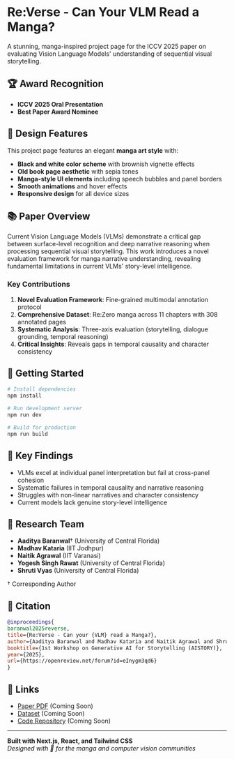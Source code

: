 # Re:Verse - Can Your VLM Read a Manga?

A stunning, manga-inspired project page for the ICCV 2025 paper on evaluating Vision Language Models' understanding of sequential visual storytelling.

## 🏆 Award Recognition

- **ICCV 2025 Oral Presentation**
- **Best Paper Award Nominee**

## 🎨 Design Features

This project page features an elegant **manga art style** with:

- **Black and white color scheme** with brownish vignette effects
- **Old book page aesthetic** with sepia tones
- **Manga-style UI elements** including speech bubbles and panel borders
- **Smooth animations** and hover effects
- **Responsive design** for all device sizes

## 📚 Paper Overview

Current Vision Language Models (VLMs) demonstrate a critical gap between surface-level recognition and deep narrative reasoning when processing sequential visual storytelling. This work introduces a novel evaluation framework for manga narrative understanding, revealing fundamental limitations in current VLMs' story-level intelligence.

### Key Contributions

1. **Novel Evaluation Framework**: Fine-grained multimodal annotation protocol
2. **Comprehensive Dataset**: Re:Zero manga across 11 chapters with 308 annotated pages  
3. **Systematic Analysis**: Three-axis evaluation (storytelling, dialogue grounding, temporal reasoning)
4. **Critical Insights**: Reveals gaps in temporal causality and character consistency

## 🚀 Getting Started

```bash
# Install dependencies
npm install

# Run development server
npm run dev

# Build for production
npm run build
```

## 🎯 Key Findings

- VLMs excel at individual panel interpretation but fail at cross-panel cohesion
- Systematic failures in temporal causality and narrative reasoning
- Struggles with non-linear narratives and character consistency
- Current models lack genuine story-level intelligence

## 👥 Research Team

- **Aaditya Baranwal**† (University of Central Florida)
- **Madhav Kataria** (IIT Jodhpur)  
- **Naitik Agrawal** (IIT Varanasi)
- **Yogesh Singh Rawat** (University of Central Florida)
- **Shruti Vyas** (University of Central Florida)

† Corresponding Author

## 📖 Citation

```bibtex
@inproceedings{
baranwal2025reverse,
title={Re:Verse - Can your {VLM} read a Manga?},
author={Aaditya Baranwal and Madhav Kataria and Naitik Agrawal and Shruti Vyas and Yogesh S Rawat},
booktitle={1st Workshop on Generative AI for Storytelling (AISTORY)},
year={2025},
url={https://openreview.net/forum?id=eInygm3qd6}
}
```

## 🔗 Links

- [Paper PDF](#) (Coming Soon)
- [Dataset](#) (Coming Soon)
- [Code Repository](#) (Coming Soon)

---

**Built with Next.js, React, and Tailwind CSS**  
*Designed with 💖 for the manga and computer vision communities*
